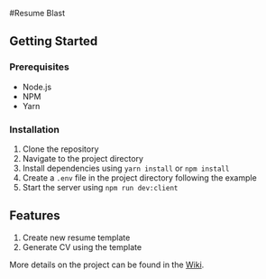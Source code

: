 #Resume Blast

## Getting Started

### Prerequisites

-   Node.js
-   NPM
-   Yarn

### Installation

1. Clone the repository
2. Navigate to the project directory
3. Install dependencies using `yarn install` or `npm install`
4. Create a `.env` file in the project directory following the example
5. Start the server using `npm run dev:client`

## Features

1. Create new resume template
2. Generate CV using the template

More details on the project can be found in the [Wiki](https://rogue-keeper-832.notion.site/Resume-builder-for-agencies-e146b7d94e654149bb6ebde52bcdb9d5).
